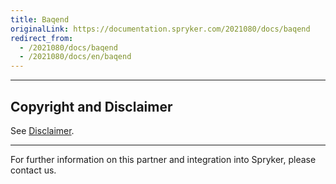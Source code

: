```yaml
---
title: Baqend
originalLink: https://documentation.spryker.com/2021080/docs/baqend
redirect_from:
  - /2021080/docs/baqend
  - /2021080/docs/en/baqend
---
```


---

## Copyright and Disclaimer

See [Disclaimer](https://github.com/spryker/spryker-documentation).

---
For further information on this partner and integration into Spryker, please contact us.

<div class="hubspot-form js-hubspot-form" data-portal-id="2770802" data-form-id="163e11fb-e833-4638-86ae-a2ca4b929a41" id="hubspot-1"></div>


